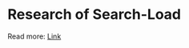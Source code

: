 # Research of Search-Load

Read more: [Link](https://southern-digit-b75.notion.site/0c31ecc9dc4b437a87cd8da4060e7330)